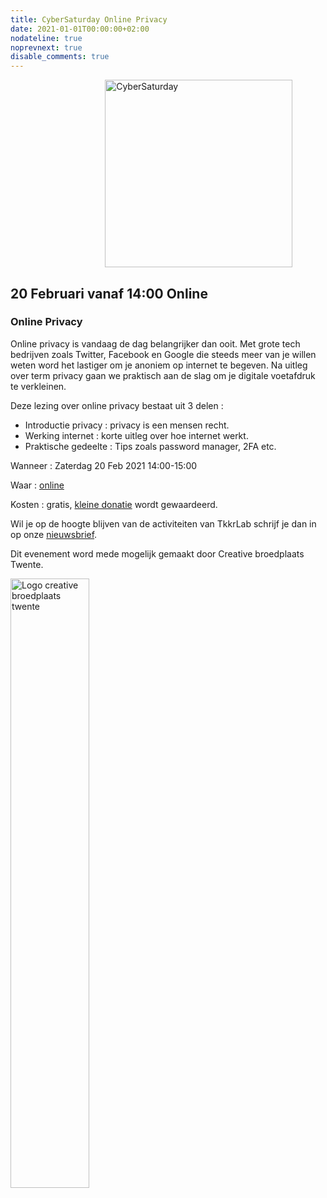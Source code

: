 ```yaml
---
title: CyberSaturday Online Privacy
date: 2021-01-01T00:00:00+02:00
nodateline: true
noprevnext: true
disable_comments: true
---
```


<img alt="CyberSaturday" src="/images/cyber_saturday.png" width="300px" height="300px" style="margin: 0px 30%;">

## 20 Februari vanaf 14:00 Online ##

### Online Privacy

Online privacy is vandaag de dag belangrijker dan ooit. Met grote tech bedrijven zoals Twitter, Facebook en Google die steeds meer van je willen weten word het lastiger om je anoniem op internet te begeven. Na uitleg over term privacy gaan we praktisch aan de slag om je digitale voetafdruk te verkleinen.

Deze lezing over online privacy bestaat uit 3 delen :
 * Introductie privacy : privacy is een mensen recht.
 * Werking internet : korte uitleg over hoe internet werkt.
 * Praktische gedeelte : Tips zoals password manager, 2FA etc.


Wanneer : Zaterdag 20 Feb 2021 14:00-15:00

Waar : [online](https://bbb.do.speakup.nl/b/dav-fxz-fhn)

Kosten : gratis, [kleine donatie](https://bunq.me/tkkrlab/5/CyberSaturday%20Donatie) wordt gewaardeerd.

Wil je op de hoogte blijven van de activiteiten van TkkrLab schrijf je dan in op onze [nieuwsbrief](http://eepurl.com/gLxrLD).

Dit evenement word mede mogelijk gemaakt door Creative broedplaats Twente.

<img width=50% src="/images/Logo-Creatieve-Broedplaatsen-Twente.jpg"  alt="Logo creative broedplaats twente">